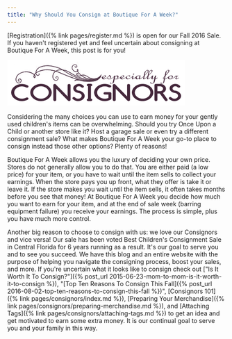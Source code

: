 ```yaml
---
title: "Why Should You Consign at Boutique For A Week?"
---
```


[Registration]({% link pages/register.md %}) is open for our Fall 2016 Sale. If you haven't registered yet and feel uncertain about consigning at Boutique For A Week, this post is for you!

![](/img/blog/especiallyForConsignors.png)

Considering the many choices you can use to earn money for your gently used children's items can be overwhelming. Should you try Once Upon a Child or another store like it? Host a garage sale or even try a different consignment sale? What makes Boutique For A Week your go-to place to consign instead those other options? Plenty of reasons!

Boutique For A Week allows you the luxury of deciding your own price. Stores do not generally allow you to do that. You are either paid (a low price) for your item, or you have to wait until the item sells to collect your earnings. When the store pays you up front, what they offer is take it or leave it. If the store makes you wait until the item sells, it often takes months before you see that money! At Boutique For A Week you decide how much you want to earn for your item, and at the end of sale week (barring equipment failure) you receive your earnings. The process is simple, plus you have much more control.

Another big reason to choose to consign with us: we love our Consignors and vice versa! Our sale has been voted Best Children's Consignment Sale in Central Florida for 6 years running as a result. It's our goal to serve you and to see you succeed. We have this blog and an entire website with the purpose of helping you navigate the consigning process, boost your sales, and more. If you're uncertain what it looks like to consign check out ["Is It Worth It To Consign?"]({% post_url 2015-06-23-mom-to-mom-is-it-worth-it-to-consign %}), "[Top Ten Reasons To Consign This Fall]({% post_url 2016-08-02-top-ten-reasons-to-consign-this-fall %})", [Consignors 101]({% link pages/consignors/index.md %}), [Preparing Your Merchandise]({% link pages/consignors/preparing-merchandise.md %}), and [Attaching Tags]({% link pages/consignors/attaching-tags.md %}) to get an idea and get motivated to earn some extra money. It is our continual goal to serve you and your family in this way.
